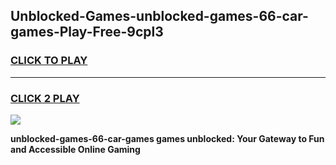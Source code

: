 
## Unblocked-Games-unblocked-games-66-car-games-Play-Free-9cpl3
<h3>
<a href="https://premium76.site?title=unblocked-games-66-car-games&ref=21A">CLICK TO PLAY</a></h3>
<hr>

<h3>
<a href="https://premium76.site?title=unblocked-games-66-car-games&ref=21A">CLICK 2 PLAY</a>
  
</h3>

<a href="https://premium76.site?title=unblocked-games-66-car-games&ref=21A"><img src="https://clearcache.store/games.png"></a>


**unblocked-games-66-car-games games unblocked: Your Gateway to Fun and Accessible Online Gaming**
